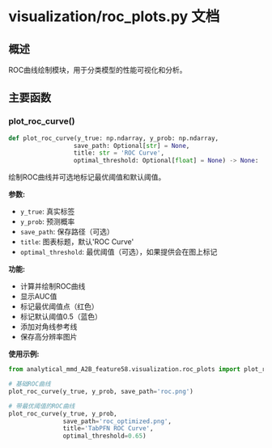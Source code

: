 # visualization/roc_plots.py 文档

## 概述

ROC曲线绘制模块，用于分类模型的性能可视化和分析。

## 主要函数

### plot_roc_curve()

```python
def plot_roc_curve(y_true: np.ndarray, y_prob: np.ndarray, 
                  save_path: Optional[str] = None, 
                  title: str = 'ROC Curve', 
                  optimal_threshold: Optional[float] = None) -> None:
```

绘制ROC曲线并可选地标记最优阈值和默认阈值。

**参数:**
- `y_true`: 真实标签
- `y_prob`: 预测概率
- `save_path`: 保存路径（可选）
- `title`: 图表标题，默认'ROC Curve'
- `optimal_threshold`: 最优阈值（可选），如果提供会在图上标记

**功能:**
- 计算并绘制ROC曲线
- 显示AUC值
- 标记最优阈值点（红色）
- 标记默认阈值0.5（蓝色）
- 添加对角线参考线
- 保存高分辨率图片

**使用示例:**
```python
from analytical_mmd_A2B_feature58.visualization.roc_plots import plot_roc_curve

# 基础ROC曲线
plot_roc_curve(y_true, y_prob, save_path='roc.png')

# 带最优阈值的ROC曲线
plot_roc_curve(y_true, y_prob, 
               save_path='roc_optimized.png',
               title='TabPFN ROC Curve',
               optimal_threshold=0.65)
``` 
